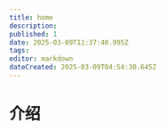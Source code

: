 ```yaml
---
title: home
description: 
published: 1
date: 2025-03-09T11:37:40.995Z
tags: 
editor: markdown
dateCreated: 2025-03-09T04:54:30.645Z
---
```


# 介绍


